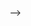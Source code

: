 <!-- My research interests include Communication Theory, Machine Learning, Deep Learning, and Computer Vision. I will describe my repos briefly (to be public soon) in different areas of my research and demo of AI and computer projects I have accomplished.


## Detailed Summary

As a researcher with a strong technical background in statistical modeling and communication theory, I bring a unique set of skills to the table. With experience in embedded system prototyping and electronic circuit design, as well as expertise in developing optical wireless localization techniques, I have a demonstrated ability to tackle complex challenges and deliver results.

I am passionate about communication systems, wireless technologies, machine learning, and statistical modeling. I have published numerous peer-reviewed papers on topics such as optical wireless communications, localization, and fiber optics. 

My technical skills include up to three years of FPGA prototyping on different telecommunication system projects, up to Five years of Python programming for research projects, and experience with scientific programming languages such as MATLAB, Simulink, Python, R, Git, and Numpy. I am proficient in deep learning and machine learning toolkits such as Tensorflow, Scikit-learn, Keras, and SciPy, and have expertise in deep learning models such as Convolutional Neural Networks (CNN, R-CNN, YOLO) and sequence models (RNN, BRNN).

In addition to my technical expertise, I have cultivated my entrepreneurial skills, which include developing business model canvases, conducting customer discovery, and validating market sizes. I have extensive experience in technology commercialization and statistical analysis. Furthermore, I possess exceptional verbal and written communication skills, which enable me to convey complex ideas and concepts to individuals of varying backgrounds. I am adept at collaborating with teams, utilizing each team member's unique skill set to achieve common goals.

I am currently seeking a research scientist or R&D engineer position that will allow me to continue to leverage my skills and expertise in machine learning, communication systems, and statistical modeling. If you are looking for a talented and innovative team player, I would love to hear from you.

## Leetcode Progress
//![Leetcode Stats](https://leetcard.jacoblin.cool/hhosseinianfar2020)

## My Selected Certifications

| ![Thumbnail of Coursera Certificate](Images/4f7020fb-cc97-4224-9fd9-660440123a60.png) | ![Thumbnail of Coursera Certificate](Images/f0de87f3-8be7-426c-95c3-ded00c972e40.png) | ![Thumbnail of Coursera Certificate](Images/thumbnail-Coursera204UWWCVBVAJZ6.png) |
|:--:|:--:|:--:|
| ![Thumbnail of Coursera Certificate](Images/CourseraK5TWMCUFMRN6.png) | ![Thumbnail of Coursera Certificate](Images/CourseraR6CWHZLLBR5N.png) | ![Thumbnail of Coursera Certificate](Images/CourseraZZCH5TPY5TQ6.png) |
-->

<!---
hhosseinian/hhosseinian is a ✨ special ✨ repository because its `README.md` (this file) appears on your GitHub profile.
You can click the Preview link to take a look at your changes.
--->
-->
